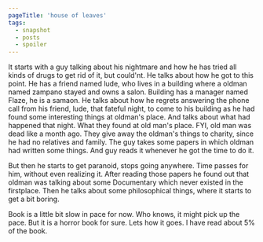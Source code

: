 ```yaml
---
pageTitle: 'house of leaves'
tags:
  - snapshot
  - posts
  - spoiler
---
```

It starts with a guy talking about his nightmare and how he has tried all kinds of drugs to get rid of it, but could'nt. He talks about how he got to this point. He has a friend named lude, who lives in a building where a oldman named zampano stayed and owns a salon. Building has a manager named Flaze, he is a samaon. He talks about how he regrets answering the phone call from his friend, lude, that fateful night, to come to his building as he had found some interesting things at oldman's place. And talks about what had happened that night. What they found at old man's place. FYI, old man was dead like a month ago. They give away the oldman's things to charity, since he had no relatives and family. The guy takes some papers in which oldman had written some things. And guy reads it whenever he got the time to do it.

But then he starts to get paranoid, stops going anywhere. Time passes for him, without even realizing it. After reading those papers he found out that oldman was talking about some Documentary which never existed in the firstplace. Then he talks about some philosophical things, where it starts to get a bit boring.

Book is a little bit slow in pace for now. Who knows, it might pick up the pace. But it is a horror book for sure. Lets how it goes. I have read about 5% of the book.
